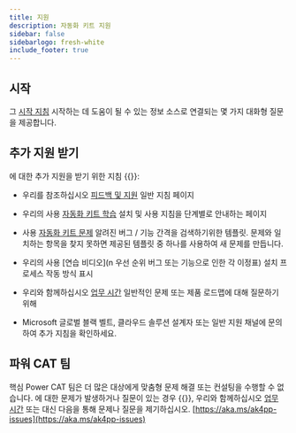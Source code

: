 ```yaml
---
title: 지원
description: 자동화 키트 지원
sidebar: false
sidebarlogo: fresh-white
include_footer: true
---
```

## 시작

그 [시작 지침](/ko/get-started) 시작하는 데 도움이 될 수 있는 정보 소스로 연결되는 몇 가지 대화형 질문을 제공합니다.

## 추가 지원 받기

에 대한 추가 지원을 받기 위한 지침 {{<product-name>}}:

- 우리를 참조하십시오 [피드백 및 지원](https://learn.microsoft.com/power-automate/guidance/automation-kit/feedback-support) 일반 지침 페이지

- 우리의 사용 [자동화 키트 학습](https://aka.ms/automation-kit-learn) 설치 및 사용 지침을 단계별로 안내하는 페이지

- 사용 [자동화 키트 문제](https://aka.ms/ak4pp-issues) 알려진 버그 / 기능 간격을 검색하기위한 템플릿. 문제와 일치하는 항목을 찾지 못하면 제공된 템플릿 중 하나를 사용하여 새 문제를 만듭니다.

- 우리의 사용 [연습 비디오](n 우선 순위 버그 또는 기능으로 인한 각 이정표) 설치 프로세스 작동 방식 표시

- 우리와 함께하십시오 [업무 시간](/ko/office-hours) 일반적인 문제 또는 제품 로드맵에 대해 질문하기 위해

- Microsoft 글로벌 블랙 벨트, 클라우드 솔루션 설계자 또는 일반 지원 채널에 문의하여 추가 지침을 확인하세요.

## 파워 CAT 팀

핵심 Power CAT 팀은 더 많은 대상에게 맞춤형 문제 해결 또는 컨설팅을 수행할 수 없습니다. 에 대한 문제가 발생하거나 질문이 있는 경우 {{<product-name>}}, 우리와 함께하십시오 [업무 시간](/ko/office-hours) 또는 대신 다음을 통해 문제나 질문을 제기하십시오. [https://aka.ms/ak4pp-issues](https://aka.ms/ak4pp-issues)
